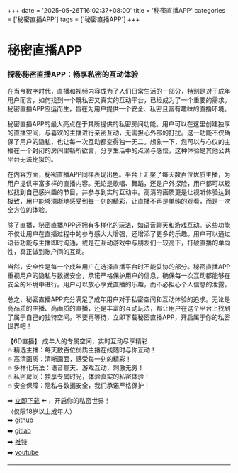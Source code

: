 +++
date = '2025-05-26T16:02:37+08:00'
title = '秘密直播APP'
categories = ['秘密直播APP']
tags = ['秘密直播APP']
+++

# 秘密直播APP

### 探秘秘密直播APP：畅享私密的互动体验

在当今数字时代，直播和视频内容成为了人们日常生活的一部分，特别是对于成年用户而言，如何找到一个既私密又真实的互动平台，已经成为了一个重要的需求。秘密直播APP应运而生，旨在为用户提供一个安全、私密且富有趣味的直播环境。

秘密直播APP的最大亮点在于其所提供的私密房间功能。用户可以在这里创建独享的直播空间，与喜欢的主播进行亲密互动，无需担心外部的打扰。这一功能不仅确保了用户的隐私，也让每一次互动都变得独一无二。想象一下，您可以与心仪的主播在一个封闭的房间里畅所欲言，分享生活中的点滴与感悟，这种体验是其他公共平台无法比拟的。

在内容方面，秘密直播APP同样表现出色。平台上汇聚了每天数百位优质主播，为用户提供丰富多样的直播内容。无论是歌唱、舞蹈，还是户外探险，用户都可以轻松找到自己感兴趣的节目，并参与到实时互动中。高清的画质更是让视听体验达到极致，用户能够清晰地感受到每一刻的精彩，让直播不再是单纯的观看，而是一次全方位的体验。

除了直播，秘密直播APP还拥有多样化的玩法，如语音聊天和游戏互动。这些功能不仅让用户在直播过程中的参与感大大增强，还增添了更多的乐趣。用户可以通过语音功能与主播即时沟通，或是在互动游戏中与朋友们一较高下，打破直播的单向性，真正做到账户间的互动。

当然，安全性是每一个成年用户在选择直播平台时不能妥协的部分。秘密直播APP重视用户的隐私与数据安全，承诺严格保护用户的信息，确保每一次互动都能够在安全的环境中进行。用户可以放心享受直播的乐趣，而不必担心个人信息的泄露。

总之，秘密直播APP充分满足了成年用户对于私密空间和互动体验的追求。无论是高品质的主播、高画质的直播，还是丰富的互动玩法，都让用户在这个平台上找到了属于自己的独特空间。不要再等待，立即下载秘密直播APP，开启属于你的私密世界吧！

【6D直播】
成年人的专属空间，实时互动尽享精彩  
🔥 精选主播：每天数百位优质主播在线随时与你互动！  
🔥 高清画质：清晰画面，感受每一刻的精彩！  
🔥 多样化玩法：语音聊天、游戏互动，刺激无穷！  
🔥 私密房间：独享专属时光，体验真实的私密体验！  
🔥 安全保障：隐私与数据安全，我们承诺严格保护！  

➡️ [立即下载](https://down123.s3.ap-east-1.amazonaws.com/down/down.html?channelCode=blog) ⬅️ ，开启你的私密世界！  
（仅限18岁以上成年人）  
➡️ [github](https://aldult-live.github.io/)  
➡️ [gitlab](https://seo-09598d.gitlab.io/)  
➡️ [推特](https://x.com/wegame33)  
➡️ [youtube](https://www.youtube.com/@6Dlive)  

---
